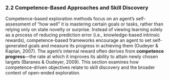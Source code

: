 ### 2.2 Competence-Based Approaches and Skill Discovery

Competence-based exploration methods focus on an agent’s self-assessment of “how well” it is mastering certain goals or tasks, rather than relying only on state novelty or surprise. Instead of viewing learning solely as a process of reducing prediction error (i.e., knowledge-based intrinsic rewards), competence-based frameworks encourage an agent to set self-generated goals and measure its progress in achieving them (Oudeyer & Kaplan, 2007). The agent’s internal reward often derives from **competence progress**—the rate at which it improves its ability to attain newly chosen targets (Baranes & Oudeyer, 2009). This section examines how competence-driven objectives relate to skill discovery and the broader context of open-ended exploration.
